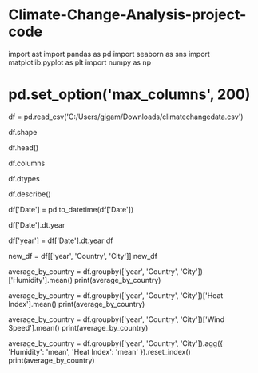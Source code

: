 # Climate-Change-Analysis-project-code

import ast
import pandas as pd
import seaborn as sns
import matplotlib.pyplot as plt
import numpy as np
# pd.set_option('max_columns', 200)

df = pd.read_csv('C:/Users/gigam/Downloads/climatechangedata.csv')

df.shape

df.head()

df.columns

df.dtypes

df.describe()

df['Date'] = pd.to_datetime(df['Date'])

df['Date'].dt.year

df['year'] = df['Date'].dt.year
df

new_df = df[['year', 'Country', 'City']]
new_df

average_by_country = df.groupby(['year', 'Country', 'City'])['Humidity'].mean()
print(average_by_country)

average_by_country = df.groupby(['year', 'Country', 'City'])['Heat Index'].mean()
print(average_by_country)

average_by_country = df.groupby(['year', 'Country', 'City'])['Wind Speed'].mean()
print(average_by_country)

average_by_country = df.groupby(['year', 'Country', 'City']).agg({
    'Humidity': 'mean',
    'Heat Index': 'mean'
}).reset_index()
print(average_by_country)
